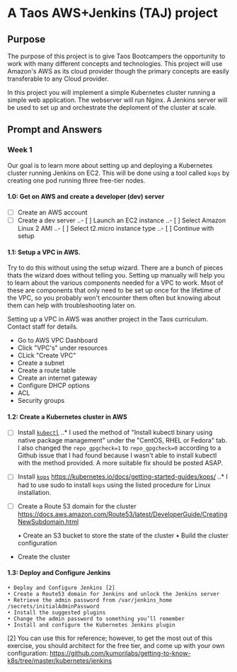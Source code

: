# A Taos AWS+Jenkins (TAJ) project



## Purpose

The purpose of this project is to give Taos Bootcampers the opportunity to work with many different concepts and technologies. This project will use Amazon's AWS as its cloud provider though the primary concepts are easily transferable to any Cloud provider.

In this project you will implement a simple Kubernetes cluster running a simple web application. The webserver will run Nginx. A Jenkins server will be used to set up and orchestrate the deploment of the cluster at scale.



## Prompt and Answers

### Week 1
Our goal is to learn more about setting up and deploying a Kubernetes cluster running Jenkins on EC2. This will be done using a tool called `kops` by creating one pod running three free-tier nodes.

#### 1.0: Get on AWS and create a developer (dev) server
- [ ] Create an AWS account
- [ ] Create a dev server
..- [ ] Launch an EC2 instance
..- [ ] Select Amazon Linux 2 AMI
..- [ ] Select t2.micro instance type
..- [ ] Continue with setup

#### 1.1: Setup a VPC in AWS.
Try to do this without using the setup wizard. There are a bunch of pieces thats the wizard does without telling you. Setting up manually will help you to learn about the various components needed for a VPC to work. Msot of these are components that only need to be set up once for the lifetime of the VPC, so you probably won't encounter them often but knowing about them can help with troubleshooting later on.

Setting up a VPC in AWS was another project in the Taos curriculum. Contact staff for details.


* Go to AWS VPC Dashboard
* Click "VPC's" under resources
* CLick "Create VPC"
* Create a subnet
* Create a route table
* Create an internet gateway
* Configure DHCP options
* ACL
* Security groups

#### 1.2: Create a Kubernetes cluster in AWS

- [ ] Install [`kubectl`](https://kubernetes.io/docs/tasks/tools/install-kubectl/)
..* I used the method of "Install kubectl binary using native package management" under the "CentOS, RHEL or Fedora" tab. I also changed the `repo_gpgcheck=1` to `repo_gpgcheck=0` according to a Github issue that I had found because I wasn't able to install kubectl with the method provided. A more suitable fix should be posted ASAP.

- [ ] Install [`kops`](https://kubernetes.io/docks/getting-started-guides/kops/)
https://kubernetes.io/docs/getting-started-guides/kops/
..* I had to use sudo to install `kops` using the listed procedure for Linux installation.

- [ ] Create a Route 53 domain for the cluster
https://docs.aws.amazon.com/Route53/latest/DeveloperGuide/CreatingNewSubdomain.html


    • Create an S3 bucket to store the state of the cluster
    • Build the cluster configuration
* Create the cluster



#### 1.3: Deploy and Configure Jenkins
    • Deploy and Configure Jenkins [2]
    • Create a Route53 domain for Jenkins and unlock the Jenkins server
    • Retrieve the admin password from /var/jenkins_home /secrets/initialAdminPassword
    • Install the suggested plugins
    • Change the admin password to something you’ll remember
    • Install and configure the Kubernetes Jenkins plugin

[2] You can use this for reference; however, to get the most out of this exercise, you should architect for the free tier, and come up with your own configuration: https://github.com/kumorilabs/getting-to-know-k8s/tree/master/kubernetes/jenkins
